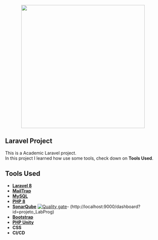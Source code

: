 <p align="center"><a href="https://laravel.com" target="_blank"><img src="https://raw.githubusercontent.com/laravel/art/master/logo-lockup/5%20SVG/2%20CMYK/1%20Full%20Color/laravel-logolockup-cmyk-red.svg" width="400"></a></p>

## Laravel Project

This is a Academic Laravel project.<br>
In this project I learned how use some tools, check down on <b>Tools Used</b>.

## Tools Used

- **[Laravel 8](https://laravel.com)**
- **[MailTrap](https://mailtrap.io)**
- **[MySQL](https://www.mysql.com)**
- **[PHP 8](https://www.php.net/)**
- **[SonarQube](https://www.sonarqube.org/)**
[![Quality gate](http://localhost:9000/api/project_badges/quality_gate?project=projeto_LabProg)](http://localhost:9000/dashboard?id=projeto_LabProg)- (http://localhost:9000/dashboard?id=projeto_LabProg)
- **[Bootstrap](https://getbootstrap.com/)**
- **[PHP Unity](https://www.phpunity.com)**
- **CSS**
- **CI/CD**
